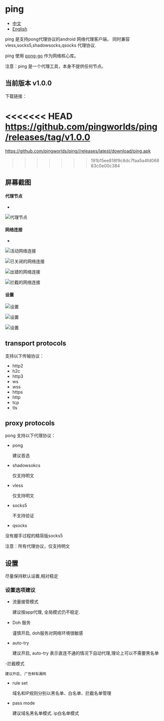 # ping


- [中文](README.md)
- [English](readme_en.md)



ping 是支持pong代理协议的android  网络代理客户端，
同时兼容vless,socks5,shadowsocks,qsocks 代理协议.

ping 使用 [pong-go](https://github.com/pingworlds/pong) 作为网络核心库。


注意：ping 是一个代理工具，本身不提供任何节点。


## 当前版本 v1.0.0


下载链接：


<<<<<<< HEAD
 <https://github.com/pingworlds/ping/releases/tag/v1.0.0>
=======
 <https://github.com/pingworlds/ping//releases/latest/download/ping.apk>
>>>>>>> 191b15ee818f9c8dc7faa5a4fd06883c0e00c384



##  屏幕截图


#### 代理节点
- 
![代理节点](img/points.png)



#### 网络连接
- 
![活动网络连接](img/alive_conn.png)


![已关闭的网络连接](img/close_conn.png)
 

![出错的网络连接](img/error_conn.png)


![拦截的网络连接](img/reject_conn.png)


#### 设置


![设置](img/settings_1.png)

![设置](img/settings_2.png)

![设置](img/settings_3.png)



## transport protocols

支持以下传输协议：

- http2
- h2c
- http3
- ws
- wss
- https
- http
- tcp
- tls


## proxy protocols

pong 支持以下代理协议：
- pong
  
  建议首选

- shadowsokcs 

    仅支持明文

- vless

    仅支持明文

- socks5
    
    不支持验证

- qsocks 

没有握手过程的精简版socks5 


注意：所有代理协议，仅支持明文



## 设置

 
尽量保持默认设置,相对稳定 
 
  
### 设置选项建议 
 
- 流量接管模式 
  
    建议按app代理, 全局模式仍不稳定.

- Doh 服务 

    谨慎开启, doh服务对网络环境很敏感

          
- auto-try 
 
    建议开启, auto-try 表示直连不通的情况下自动代理,理论上可以不需要黑名单 

-拦截模式 

    建议开启, 广告鲜有漏网

          
- rule set 
 
    域名和IP规则分别以黑名单、白名单、拦截名单管理
 
- pass mode 
 
    建议域名黑名单模式. ip白名单模式
 
 
